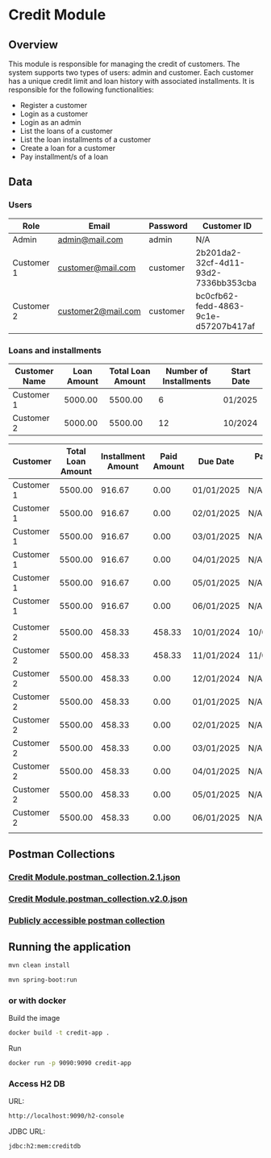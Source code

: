 # Credit Module

## Overview

This module is responsible for managing the credit of customers. The system supports two types of users: admin and customer. Each customer has a unique credit limit and loan history with associated installments.
It is responsible for the following functionalities:

- Register a customer
- Login as a customer
- Login as an admin
- List the loans of a customer
- List the loan installments of a customer
- Create a loan for a customer
- Pay installment/s of a loan

## Data

### Users

Role |	Email| 	Password|	Customer ID
---|---|---|---
Admin |		admin@mail.com |		admin |		N/A
Customer 1	|customer@mail.com	|customer	|2b201da2-32cf-4d11-93d2-7336bb353cba
Customer 2	|customer2@mail.com	|customer |bc0cfb62-fedd-4863-9c1e-d57207b417af

### Loans and installments

Customer Name | Loan Amount | Total Loan Amount | Number of Installments | Start Date
--------------|-------------------|------------------------|------------|-----------
Customer 1    | 5000.00           | 5500.00           | 6                      | 01/2025
Customer 2    | 5000.00           | 5500.00           | 12                     | 10/2024

Customer | Total Loan Amount | Installment Amount | Paid Amount | Due Date    | Payment Date  | Status | Penalty
--------------|-------------------|--------------------|-------------|-------------|---------------|--------|---------
Customer 1    | 5500.00           | 916.67             | 0.00        | 01/01/2025  | N/A           | Unpaid | No     
Customer 1    | 5500.00           | 916.67             | 0.00        | 02/01/2025  | N/A           | Unpaid | No     
Customer 1    | 5500.00           | 916.67             | 0.00        | 03/01/2025  | N/A           | Unpaid | No     
Customer 1    | 5500.00           | 916.67             | 0.00        | 04/01/2025  | N/A           | Unpaid | No     
Customer 1    | 5500.00           | 916.67             | 0.00        | 05/01/2025  | N/A           | Unpaid | No     
Customer 1    | 5500.00           | 916.67             | 0.00        | 06/01/2025  | N/A           | Unpaid | No     
||                   |||||
Customer 2    | 5500.00           | 458.33             | 458.33      | 10/01/2024  | 10/01/2024    | Paid   | No     
Customer 2    | 5500.00           | 458.33             | 458.33      | 11/01/2024  | 11/01/2024    | Paid   | No     
Customer 2    | 5500.00           | 458.33             | 0.00        | 12/01/2024  | N/A           | Unpaid | Yes    
Customer 2    | 5500.00           | 458.33             | 0.00        | 01/01/2025  | N/A           | Unpaid | No    
Customer 2    | 5500.00           | 458.33             | 0.00        | 02/01/2025  | N/A           | Unpaid | No    
Customer 2    | 5500.00           | 458.33             | 0.00        | 03/01/2025  | N/A           | Unpaid | No    
Customer 2    | 5500.00           | 458.33             | 0.00        | 04/01/2025  | N/A           | Unpaid | No    
Customer 2    | 5500.00           | 458.33             | 0.00        | 05/01/2025  | N/A           | Unpaid | No    
Customer 2    | 5500.00           | 458.33             | 0.00        | 06/01/2025  | N/A           | Unpaid | No    
|         |                   |                    |             |             |               |        |        |

## Postman Collections
### [Credit Module.postman_collection.2.1.json](Credit%20Module.postman_collection.2.1.json)

### [Credit Module.postman_collection.v2.0.json](Credit%20Module.postman_collection.v2.0.json)

### [Publicly accessible postman collection](https://www.postman.com/spacecraft-astronaut-31521016/my-workspace/collection/247s782/credit-module )

## Running the application

```bash
mvn clean install
```

```bash
mvn spring-boot:run
```

### or with docker
Build the image
```bash
docker build -t credit-app .
```
Run 
```bash
docker run -p 9090:9090 credit-app
```

### Access H2 DB

URL:
```bash
http://localhost:9090/h2-console
```

JDBC URL:
```bash
jdbc:h2:mem:creditdb
```